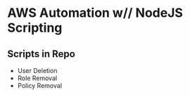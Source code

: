 # AWS Automation w// NodeJS Scripting

## Scripts in Repo
- User Deletion
- Role Removal
- Policy Removal
